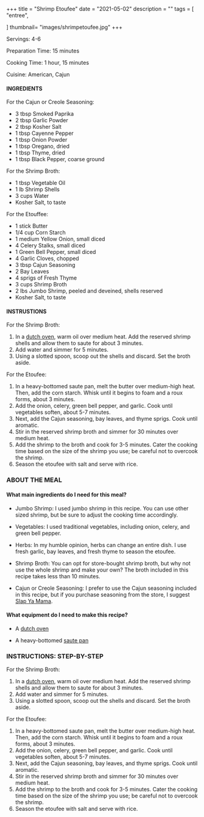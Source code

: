 +++
title = "Shrimp Etoufee"
date = "2021-05-02"
description = ""
tags = [
    "entree",
   
]
thumbnail= "images/shrimpetoufee.jpg"
+++

Servings: 4-6 <!--more-->

Preparation Time: 15 minutes 

Cooking Time: 1 hour, 15 minutes 

Cuisine: American, Cajun 

#### INGREDIENTS 

For the Cajun or Creole Seasoning: 

* 3 tbsp Smoked Paprika  
* 2 tbsp Garlic Powder  
* 2 tbsp Kosher Salt 
* 1 tbsp Cayenne Pepper
* 1 tbsp Onion Powder
* 1 tbsp Oregano, dried
* 1 tbsp Thyme, dried
* 1 tbsp Black Pepper, coarse ground

For the Shrimp Broth: 

* 1 tbsp Vegetable Oil
* 1 lb Shrimp Shells 
* 3 cups Water 
* Kosher Salt, to taste 

For the Etouffee: 

* 1 stick Butter 
* 1/4 cup Corn Starch 
* 1 medium Yellow Onion, small diced 
* 4 Celery Stalks, small diced 
* 1 Green Bell Pepper, small diced 
* 4 Garlic Cloves, chopped 
* 3 tbsp Cajun Seasoning 
* 2 Bay Leaves 
* 4 sprigs of Fresh Thyme 
* 3 cups Shrimp Broth 
* 2 lbs Jumbo Shrimp, peeled and deveined, shells reserved 
* Kosher Salt, to taste 
  
#### INSTRUSTIONS

For the Shrimp Broth: 

1. In a [dutch oven](https://amzn.to/3bveYK6), warm oil over medium heat. Add the reserved shrimp shells and allow them to saute for about 3 minutes.
2. Add water and simmer for 5 minutes. 
3. Using a slotted spoon, scoop out the shells and discard. Set the broth aside. 

For the Etoufee: 

1. In a heavy-bottomed saute pan, melt the butter over medium-high heat. Then, add the corn starch. Whisk until it begins to foam and a roux forms, about 3 minutes. 
2. Add the onion, celery, green bell pepper, and garlic. Cook until vegetables soften, about 5-7 minutes. 
3. Next, add the Cajun seasoning, bay leaves, and thyme sprigs. Cook until aromatic. 
4. Stir in the reserved shrimp broth and simmer for 30 minutes over medium heat. 
5. Add the shrimp to the broth and cook for 3-5 minutes. Cater the cooking time based on the size of the shrimp you use; be careful not to overcook the shrimp. 
6. Season the etoufee with salt and serve with rice. 

### ABOUT THE MEAL

#### What main ingredients do I need for this meal?

* Jumbo Shrimp: I used jumbo shrimp in this recipe. You can use other sized shrimp, but be sure to adjust the cooking time accordingly. 
 
* Vegetables: I used traditional vegetables, including onion, celery, and green bell pepper. 

* Herbs: In my humble opinion, herbs can change an entire dish. I use fresh garlic, bay leaves, and fresh thyme to season the etoufee.  

* Shrimp Broth: You can opt for store-bought shrimp broth, but why not use the whole shrimp and make your own? The broth included in this recipe takes less than 10 minutes. 

* Cajun or Creole Seasoning: I prefer to use the Cajun seasoning included in this recipe, but if you purchase seasoning from the store, I suggest [Slap Ya Mama](https://amzn.to/3w73i81). 

#### What equipment do I need to make this recipe?

* A [dutch oven](https://amzn.to/3bveYK6)

* A heavy-bottomed [saute pan](https://amzn.to/2STXJeX)

### INSTRUCTIONS: STEP-BY-STEP 

For the Shrimp Broth: 

1. In a [dutch oven](https://amzn.to/3bveYK6), warm oil over medium heat. Add the reserved shrimp shells and allow them to saute for about 3 minutes.
2. Add water and simmer for 5 minutes. 
3. Using a slotted spoon, scoop out the shells and discard. Set the broth aside. 

For the Etoufee: 

1. In a heavy-bottomed saute pan, melt the butter over medium-high heat. Then, add the corn starch. Whisk until it begins to foam and a roux forms, about 3 minutes. 
2. Add the onion, celery, green bell pepper, and garlic. Cook until vegetables soften, about 5-7 minutes. 
3. Next, add the Cajun seasoning, bay leaves, and thyme sprigs. Cook until aromatic. 
4. Stir in the reserved shrimp broth and simmer for 30 minutes over medium heat. 
5. Add the shrimp to the broth and cook for 3-5 minutes. Cater the cooking time based on the size of the shrimp you use; be careful not to overcook the shrimp. 
6. Season the etoufee with salt and serve with rice. 
